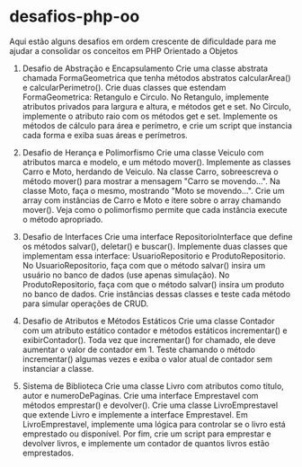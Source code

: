 # desafios-php-oo
Aqui estão alguns desafios em ordem crescente de dificuldade para me ajudar a consolidar os conceitos em PHP Orientado a Objetos

1. Desafio de Abstração e Encapsulamento
Crie uma classe abstrata chamada FormaGeometrica que tenha métodos abstratos calcularArea() e calcularPerimetro().
Crie duas classes que estendam FormaGeometrica: Retangulo e Circulo.
No Retangulo, implemente atributos privados para largura e altura, e métodos get e set.
No Circulo, implemente o atributo raio com os métodos get e set.
Implemente os métodos de cálculo para área e perímetro, e crie um script que instancia cada forma e exiba suas áreas e perímetros.

2. Desafio de Herança e Polimorfismo
Crie uma classe Veiculo com atributos marca e modelo, e um método mover().
Implemente as classes Carro e Moto, herdando de Veiculo.
Na classe Carro, sobreescreva o método mover() para mostrar a mensagem "Carro se movendo...".
Na classe Moto, faça o mesmo, mostrando "Moto se movendo...".
Crie um array com instâncias de Carro e Moto e itere sobre o array chamando mover(). Veja como o polimorfismo permite que cada instância execute o método apropriado.

3. Desafio de Interfaces
Crie uma interface RepositorioInterface que define os métodos salvar(), deletar() e buscar().
Implemente duas classes que implementam essa interface: UsuarioRepositorio e ProdutoRepositorio.
No UsuarioRepositorio, faça com que o método salvar() insira um usuário no banco de dados (use apenas simulação).
No ProdutoRepositorio, faça com que o método salvar() insira um produto no banco de dados.
Crie instâncias dessas classes e teste cada método para simular operações de CRUD.

4. Desafio de Atributos e Métodos Estáticos
Crie uma classe Contador com um atributo estático contador e métodos estáticos incrementar() e exibirContador().
Toda vez que incrementar() for chamado, ele deve aumentar o valor de contador em 1.
Teste chamando o método incrementar() algumas vezes e exiba o valor atual de contador sem instanciar a classe.

5. Sistema de Biblioteca
Crie uma classe Livro com atributos como titulo, autor e numeroDePaginas.
Crie uma interface Emprestavel com métodos emprestar() e devolver().
Crie uma classe LivroEmprestavel que extende Livro e implemente a interface Emprestavel.
Em LivroEmprestavel, implemente uma lógica para controlar se o livro está emprestado ou disponível.
Por fim, crie um script para emprestar e devolver livros, e implemente um contador de quantos livros estão emprestados.